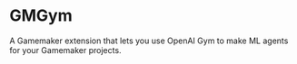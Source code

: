 # GMGym
A Gamemaker extension that lets you use OpenAI Gym to make ML agents for your Gamemaker projects.
